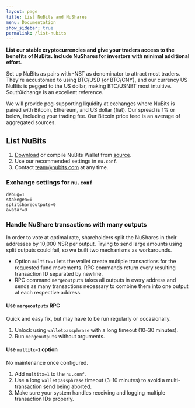 ```yaml
---
layout: page
title: List NuBits and NuShares
menu: Documentation
show_sidebar: true
permalink: /list-nubits
---
```

**List our stable cryptocurrencies and give your traders access to the benefits of NuBits. Include NuShares for investors with minimal additional effort.**

Set up NuBits as pairs with -NBT as denominator to attract most traders. They're accustomed to using BTC/USD (or BTC/CNY), and our currency US NuBits is pegged to the US dollar, making BTC/USNBT most intuitive. SouthXchange is an excellent reference.

We will provide peg-supporting liquidity at exchanges where NuBits is paired with Bitcoin, Ethereum, and US dollar (fiat). Our spread is 1% or below, including your trading fee. Our Bitcoin price feed is an average of aggregated sources.

## List NuBits

1. [Download](/wallet) or compile NuBits Wallet from [source](/source).
2. Use our recommended settings in `nu.conf`.
3. Contact [team@nubits.com](mailto:team@nubits.com) at any time.

### Exchange settings for `nu.conf`

```
debug=1
stakegen=0
splitshareoutputs=0
avatar=0
```

### Handle NuShare transactions with many outputs

In order to vote at optimal rate, shareholders split the NuShares in their addresses by 10,000 NSR per output. Trying to send large amounts using split outputs could fail, so we built two mechanisms as workarounds.

- Option `multitx=1` lets the wallet create multiple transactions for the requested fund movements. RPC commands return every resulting transaction ID separated by newline.
- RPC command `mergeoutputs` takes all outputs in every address and sends as many transactions necessary to combine them into one output at each respective address.

#### Use `mergeoutputs` RPC

Quick and easy fix, but may have to be run regularly or occasionally.

1. Unlock using `walletpassphrase` with a long timeout (10–30 minutes).
2. Run `mergeoutputs` without arguments.

#### Use `multitx=1` option

No maintenance once configured.

1. Add `multitx=1` to the `nu.conf`.
2. Use a long `walletpassphrase` timeout (3–10 minutes) to avoid a multi-transaction send being aborted.
3. Make sure your system handles receiving and logging multiple transaction IDs properly.
